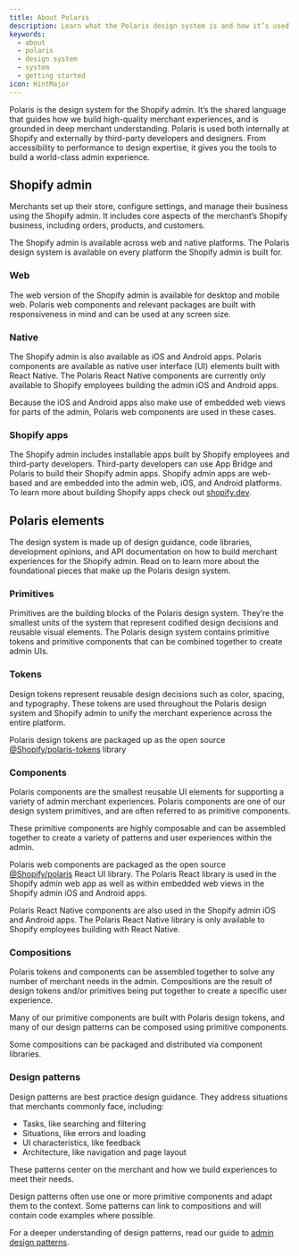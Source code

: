 ```yaml
---
title: About Polaris
description: Learn what the Polaris design system is and how it’s used by designers and developers to build world-class Shopify admin experiences.
keywords:
  - about
  - polaris
  - design system
  - system
  - getting started
icon: HintMajor
---
```


Polaris is the design system for the Shopify admin. It’s the shared language that guides how we build high-quality merchant experiences, and is grounded in deep merchant understanding. Polaris is used both internally at Shopify and externally by third-party developers and designers. From accessibility to performance to design expertise, it gives you the tools to build a world-class admin experience.

## Shopify admin

Merchants set up their store, configure settings, and manage their business using the Shopify admin. It includes core aspects of the merchant’s Shopify business, including orders, products, and customers.

The Shopify admin is available across web and native platforms. The Polaris design system is available on every platform the Shopify admin is built for.

### Web

The web version of the Shopify admin is available for desktop and mobile web. Polaris web components and relevant packages are built with responsiveness in mind and can be used at any screen size.

### Native

The Shopify admin is also available as iOS and Android apps. Polaris components are available as native user interface (UI) elements built with React Native. The Polaris React Native components are currently only available to Shopify employees building the admin iOS and Android apps.

Because the iOS and Android apps also make use of embedded web views for parts of the admin, Polaris web components are used in these cases.

### Shopify apps

The Shopify admin includes installable apps built by Shopify employees and third-party developers. Third-party developers can use App Bridge and Polaris to build their Shopify admin apps. Shopify admin apps are web-based and are embedded into the admin web, iOS, and Android platforms. To learn more about building Shopify apps check out [shopify.dev](https://shopify.dev/apps/getting-started).

## Polaris elements

The design system is made up of design guidance, code libraries, development opinions, and API documentation on how to build merchant experiences for the Shopify admin. Read on to learn more about the foundational pieces that make up the Polaris design system.

### Primitives

Primitives are the building blocks of the Polaris design system. They’re the smallest units of the system that represent codified design decisions and reusable visual elements. The Polaris design system contains primitive tokens and primitive components that can be combined together to create admin UIs.

### Tokens

Design tokens represent reusable design decisions such as color, spacing, and typography. These tokens are used throughout the Polaris design system and Shopify admin to unify the merchant experience across the entire platform.

Polaris design tokens are packaged up as the open source [@Shopify/polaris-tokens](https://github.com/Shopify/polaris/tree/main/polaris-tokens) library

### Components

Polaris components are the smallest reusable UI elements for supporting a variety of admin merchant experiences. Polaris components are one of our design system primitives, and are often referred to as primitive components.

These primitive components are highly composable and can be assembled together to create a variety of patterns and user experiences within the admin.

Polaris web components are packaged as the open source [@Shopify/polaris](https://github.com/Shopify/polaris/tree/main/polaris-react) React UI library. The Polaris React library is used in the Shopify admin web app as well as within embedded web views in the Shopify admin iOS and Android apps.

Polaris React Native components are also used in the Shopify admin iOS and Android apps. The Polaris React Native library is only available to Shopify employees building with React Native.

### Compositions

Polaris tokens and components can be assembled together to solve any number of merchant needs in the admin. Compositions are the result of design tokens and/or primitives being put together to create a specific user experience.

Many of our primitive components are built with Polaris design tokens, and many of our design patterns can be composed using primitive components.

Some compositions can be packaged and distributed via component libraries.

### Design patterns

Design patterns are best practice design guidance. They address situations that merchants commonly face, including:

- Tasks, like searching and filtering
- Situations, like errors and loading
- UI characteristics, like feedback
- Architecture, like navigation and page layout

These patterns center on the merchant and how we build experiences to meet their needs.

Design patterns often use one or more primitive components and adapt them to the context. Some patterns can link to compositions and will contain code examples where possible.

For a deeper understanding of design patterns, read our guide to [admin design patterns](/patterns/design-patterns).
